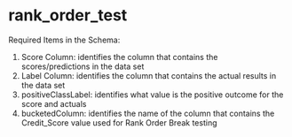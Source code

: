 # rank_order_test
Required Items in the Schema:
1. Score Column: identifies the column that contains the scores/predictions in the data set
2. Label Column: identifies the column that contains the actual results in the data set
3. positiveClassLabel: identifies what value is the positive outcome for the score and actuals
4. bucketedColumn: identifies the name of the column that contains the Credit_Score value used for Rank Order Break testing
